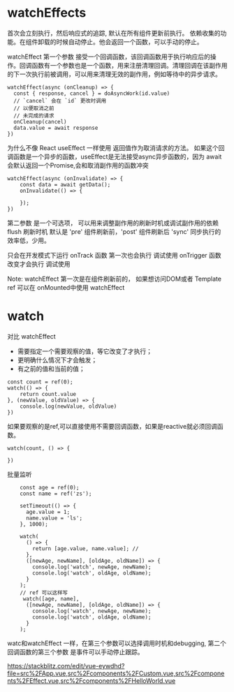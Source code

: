 # watchEffects
首次会立刻执行，然后响应式的追踪, 默认在所有组件更新前执行。 依赖收集的功能。在组件卸载的时候自动停止。他会返回一个函数，可以手动的停止。

watchEffect
第一个参数 接受一个回调函数，该回调函数用于执行响应后的操作。回调函数有一个参数也是一个函数，用来注册清理回调。清理回调在该副作用的下一次执行前被调用，可以用来清理无效的副作用，例如等待中的异步请求。

```
watchEffect(async (onCleanup) => {
  const { response, cancel } = doAsyncWork(id.value)
  // `cancel` 会在 `id` 更改时调用
  // 以便取消之前
  // 未完成的请求
  onCleanup(cancel)
  data.value = await response
})
```

为什么不像 React useEffect 一样使用 返回值作为取消请求的方法。
如果这个回调函数是一个异步的函数，useEffect是无法接受async异步函数的，因为 await 会默认返回一个Promise,会和取消副作用的函数冲突

```
watchEffect(async (onInvalidate) => {
    const data = await getData();
    onInvalidate(() => {

    });
})
```

第二参数 是一个可选项， 可以用来调整副作用的刷新时机或调试副作用的依赖
flush 刷新时机 默认是 'pre' 组件刷新前，'post' 组件刷新后 'sync' 同步执行的 效率低，少用。

只会在开发模式下运行
onTrack 函数 第一次也会执行 调试使用
onTrigger 函数 改变才会执行 调试使用

Note: watchEffect 第一次是在组件刷新前的， 如果想访问DOM或者 Template ref 可以在 onMounted中使用 watchEffect

# watch
对比 watchEffect
- 需要指定一个需要观察的值，等它改变了才执行；
- 更明确什么情况下才会触发；
- 有之前的值和当前的值；
```
const count = ref(0);
watch(() => {
    return count.value
}, (newValue, oldValue) => {
    console.log(newValue, oldValue)
})
```
如果要观察的是ref,可以直接使用不需要回调函数，如果是reactive就必须回调函数。
```
watch(count, () => {

})
```

批量监听
```
    const age = ref(0);
    const name = ref('zs');

    setTimeout(() => {
      age.value = 1;
      name.value = 'ls';
    }, 1000);

    watch(
      () => {
        return [age.value, name.value]; //  
      },
      ([newAge, newName], [oldAge, oldName]) => {
        console.log('watch', newAge, newName);
        console.log('watch', oldAge, oldName);
      }
    );
    // ref 可以这样写
     watch([age, name],
      ([newAge, newName], [oldAge, oldName]) => {
        console.log('watch', newAge, newName);
        console.log('watch', oldAge, oldName);
      }
    );
```

watc和watchEffect 一样，在第三个参数可以选择调用时机和debugging, 第二个回调函数的第三个参数 是事件可以手动停止跟踪。

https://stackblitz.com/edit/vue-eywdhd?file=src%2FApp.vue,src%2Fcomponents%2FCustom.vue,src%2Fcomponents%2FEffect.vue,src%2Fcomponents%2FHelloWorld.vue